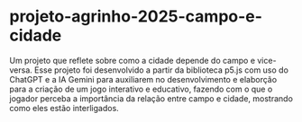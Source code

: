 # projeto-agrinho-2025-campo-e-cidade
Um projeto que reflete sobre como a cidade depende do campo e vice-versa.
Esse projeto foi desenvolvido a partir da biblioteca p5.js com uso do ChatGPT e a IA Gemini para auxiliarem no desenvolvimento e elaborção para a criação de um jogo interativo e educativo, fazendo com o que o jogador perceba a importância da relação entre campo e cidade, mostrando como eles estão interligados.
